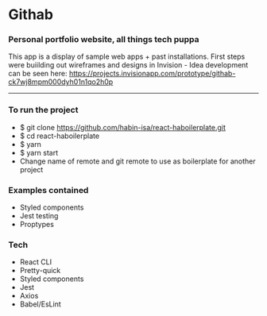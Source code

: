 # Githab

### Personal portfolio website, all things tech puppa

This app is a display of sample web apps + past installations. First steps were buiilding out wireframes and designs in Invision - Idea development can be seen here: https://projects.invisionapp.com/prototype/githab-ck7wj8mpm000dyh01n1qo2h0p

---

### To run the project

- \$ git clone https://github.com/habin-isa/react-haboilerplate.git
- \$ cd react-haboilerplate
- \$ yarn
- \$ yarn start
- Change name of remote and git remote to use as boilerplate for another project

### Examples contained

- Styled components
- Jest testing
- Proptypes

### Tech

- React CLI
- Pretty-quick
- Styled components
- Jest
- Axios
- Babel/EsLint
